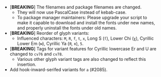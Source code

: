  * \[**BREAKING**\] The filenames and package filenames are changed.
   - They will now use PascalCase instead of kebab-case.
   - To package manager maintainers: Please upgrade your script to make it capable to download and install the fonts under new names, and properly uninstall the fonts under old names.
 * \[**BREAKING**\] Reorder of glyph variants:
   - Influenced characters: `M`, `R`, `f`, `t`, `x`, Long S (`ſ`), Lower Chi (`χ`), Cyrillic Lower Em (`м`), Cyrillic Ya (`Я`, `я`), `5`.
 * \[**BREAKING**\] Tags for variant features for Cyrillic lowercase Er and U are changed to `cv76` and `cv78`.
     - Various other glyph variant tags are also changed to reflect this insertion.
 * Add hook-inward-serifed variants for `a` (#2085).
